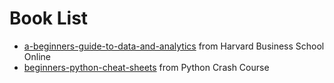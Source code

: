 # Book List
- [a-beginners-guide-to-data-and-analytics](https://github.com/lc4695/Books/blob/main/Programming/a-beginners-guide-to-data-and-analytics.pdf) from Harvard Business School Online
- [beginners-python-cheat-sheets](https://github.com/lc4695/Books/blob/main/Programming/beginners-python-cheat-sheets.pdf) from Python Crash Course
